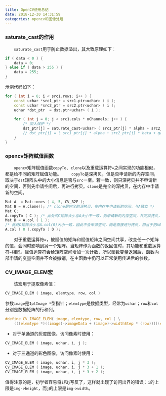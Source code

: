 ```yaml
---
title: OpenCV使用总结
date: 2018-12-30 14:31:59
categories: opencv和图像处理
---
```

### saturate_cast的作用

&emsp;&emsp;`saturate_cast`用于防止数据溢出，其大致原理如下：

``` cpp
if ( data < 0 ) {
    data = 0;
} else if ( data > 255 ) {
    data = 255;
}
```

示例代码如下：

``` cpp
for ( int i = 0; i < src1.rows; i++ ) {
    const uchar *src1_ptr = src1.ptr<uchar> ( i );
    const uchar *src2_ptr = src2.ptr<uchar> ( i );
    uchar *dst_ptr  = dst.ptr<uchar> ( i );
​
    for ( int j = 0; j < src1.cols * nChannels; j++ ) {
        /* 加入保护 */
        dst_ptr[j] = saturate_cast<uchar> ( src1_ptr[j] * alpha + src2_ptr[j] * beta + gama );
        // dst_ptr[j] = ( src1_ptr[j] * alpha + src2_ptr[j] * beta + gama ); /* 未加入保护 */
    }
}
```

### opencv矩阵赋值函数

&emsp;&emsp;`opencv`矩阵赋值函数`copyTo`、`clone`以及重载运算符`=`之间实现的功能相似，都是给不同的矩阵赋值功能。
&emsp;&emsp;`copyTo`是深拷贝，但是否申请新的内存空间，取决于`dst`矩阵头中的大小信息是否与`src`一至。若一致，则只深拷贝并不申请新的空间，否则先申请空间后，再进行拷贝。`clone`是完全的深拷贝，在内存中申请新的空间。

``` cpp
Mat A  = Mat::ones ( 4, 5, CV_32F );
Mat B = A.clone(); /* clone是完全的深拷贝，在内存中申请新的空间，与A独立 */
Mat C;
A.copyTo ( C ); /* 此处的C矩阵大小与A大小不一致，则申请新的内存空间，并完成拷贝，等同于clone */
Mat D = A.col ( 1 );
/* 此处D矩阵大小与A.col(0)大小一致，因此不会申请空间，而是直接进行拷贝，相当于把A的第1列赋值给第二列 */
A.col ( 0 ).copyTo ( D );
```

&emsp;&emsp;对于重载运算符`=`，被赋值的矩阵和赋值矩阵之间空间共享，改变任一个矩阵的值，会同时影响到另一个矩阵。当矩阵作为函数的返回值时，其功能和重载运算符`=`相同。赋值运算符会给矩阵空间增加一次计数，所以函数变量返回后，函数内部申请的变量空间并不会被撤销，在主函数中仍可以正常使用传递后的参数。

### CV_IMAGE_ELEM宏

&emsp;&emsp;该宏用于提取像素值：

``` c
CV_IMAGE_ELEM ( image, elemtype, row, col )
```

参数`image`是`IplImage *`型指针；`elemtype`是数据类型，经常为`uchar`；`row`和`col`分别是数据矩阵的行和列。

``` c
#define CV_IMAGE_ELEM( image, elemtype, row, col ) \
    (((elemtype *)((image)->imageData + (image)->widthStep * (row)))[(col)])
```

- 对于单通道的灰度图像，访问像素时使用：

``` c
CV_IMAGE_ELEM ( image, uchar, i, j );
```

- 对于三通道的彩色图像，访问像素时使用：

``` c
CV_IMAGE_ELEM ( image, uchar, i, j * 3 );
CV_IMAGE_ELEM ( image, uchar, i, j * 3 + 1 );
CV_IMAGE_ELEM ( image, uchar, i, j * 3 + 2 );
```

值得注意的是，初学者容易将`i`和`j`写反了，这样就出现了访问出界的错误：`i`的上限是`img->height`，而`j`的上限是`img->width`。
